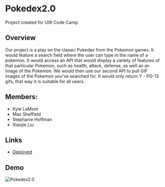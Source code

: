 # Pokedex2.0
Project created for UW Code Camp

## Overview

Our project is a play on the classic Pokedex from the Pokemon games. It would feature a search field where the user can type in the name of a pokemon. It would access an API that would display a variety of features of that particular Pokemon, such as health, attack, defense, as well as an image of the Pokemon. We would then use our second API to pull GIF images of the Pokemon you’ve searched for. It would only return Y - PG-13 gifs, that way it is suitable for all users.


## Members: 

* Kyle LaMont
* Max Sheffield
* Stephanie Hoffman
* Xiaojie Liu


## Links
* [Deployed](https://metacmm.github.io/Pokedex2.0/)
<!-- * [CSS](assets/css/style.css)
* [Javascript](assets/javascript) -->


## Demo

![Pokedex2.0](pokedex-recording.gif)